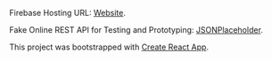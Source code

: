 Firebase Hosting URL: [Website](https://react-firebase-webapp.firebaseapp.com).

Fake Online REST API for Testing and Prototyping: [JSONPlaceholder](https://jsonplaceholder.typicode.com/).

This project was bootstrapped with [Create React App](https://github.com/facebookincubator/create-react-app).
